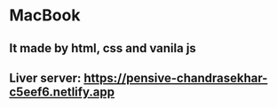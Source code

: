 # MacBook
## It made by html, css and vanila js
## Liver server: https://pensive-chandrasekhar-c5eef6.netlify.app
